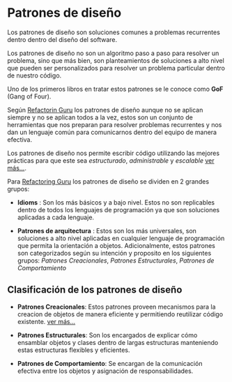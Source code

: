 # Patrones de diseño 

Los patrones de diseño son soluciones comunes a problemas recurrentes dentro dentro del diseño del software.

Los patrones de diseño no son un algoritmo paso a paso para resolver un problema, sino que más bien, son planteamientos de soluciones a alto nivel que pueden ser personalizados para resolver un problema particular dentro de nuestro código.

Uno de los primeros libros en tratar estos patrones se le conoce como **GoF** (Gang of Four).

Según [Refactorin Guru](https://refactoring.guru/design-patterns) los patrones de diseño aunque no se aplican siempre y no se aplican todos a la vez, estos son un conjunto de herramientas que nos preparan para resolver problemas recurrentes y nos dan un lenguaje común para comunicarnos dentro del equipo de manera efectiva.

Los patrones de diseño nos permite escribir código utilizando las mejores prácticas para que este sea *estructurado*, *administrable* y *escalable* [ver más...](https://www.geeksforgeeks.org/system-design/software-design-patterns).

Para [Refactoring Guru](https://refactoring.guru/design-patterns/classification) los patrones de diseño se dividen en 2 grandes grupos:
- **Idioms** : Son los más básicos y a bajo nivel. Estos no son replicables dentro de todos los lenguajes de programación ya que son soluciones aplicadas a cada lenguaje.

- **Patrones de arquitectura** : Estos son los más universales, son soluciones a alto nivel aplicadas en cualquier lenguaje de programación que permita la orientación a objetos. Adicionalmente, estos patrones son categorizados según su intención y proposito en los siguientes grupos: *Patrones Creacionales*, *Patrones Estructurales*, *Patrones de Comportamiento*

## Clasificación de los patrones de diseño

- **Patrones Creacionales**: Estos patrones proveen mecanismos para la creacion de objetos de manera eficiente y permitiendo reutilizar código existente. [ver más...](creational-patterns)

- **Patrones Estructurales**: Son los encargados de explicar cómo ensamblar objetos y clases dentro de largas estructuras manteniendo estas estructuras flexibles y eficientes.

- **Patrones de Comportamiento**: Se encargan de la comunicación efectiva entre los objetos y asignación de responsabilidades.

